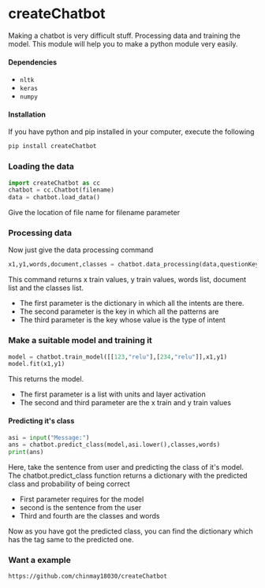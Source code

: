 # createChatbot
Making a chatbot is very difficult stuff. Processing data and training the model. 
This module will help you to make a python module very easily. 
#### Dependencies
+ `nltk`
+ `keras`
+ `numpy`

#### Installation
If you have python and pip installed in your computer, execute the following

```bash
pip install createChatbot
```
### Loading the data

```python
import createChatbot as cc
chatbot = cc.Chatbot(filename)
data = chatbot.load_data()
```
Give the location of file name for filename parameter

### Processing data
Now just give the data processing command
```python
x1,y1,words,document,classes = chatbot.data_processing(data,questionKey,tagKey)
```
This command returns x train values, y train values, words list, document list and the classes list. 
+ The first parameter is the dictionary in which all the intents are there.
+ The second parameter is the key in which all the patterns are
+ The third parameter is the key whose value is the type of intent

### Make a suitable model and training it
```python
model = chatbot.train_model([[123,"relu"],[234,"relu"]],x1,y1)
model.fit(x1,y1)
```
This returns the model. 

+ The first parameter is a list with units and layer activation
+ The second and third parameter are the x train and y train values

#### Predicting it's class

```python
asi = input("Message:")
ans = chatbot.predict_class(model,asi.lower(),classes,words)
print(ans)
```
Here, take the sentence from user and predicting the class of it's model. The chatbot.predict_class function returns a dictionary with the predicted class and probability of being correct

+ First parameter requires for the model
+ second is the sentence from the user
+ Third and fourth are the classes and words

Now as you have got the predicted class, you can find the dictionary which has the tag same to the predicted one.
### Want a example 
```bash
https://github.com/chinmay18030/createChatbot
```
